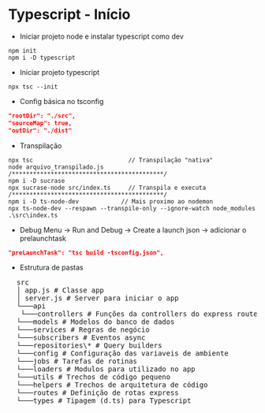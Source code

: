 # Typescript - Início

- Iniciar projeto node e instalar typescript como dev

```
npm init
npm i -D typescript
```

- Iniciar projeto typescript

```
npx tsc --init
```

- Config básica no tsconfig

```json
"rootDir": "./src",
"sourceMap": true,
"outDir": "./dist"
```

- Transpilação

```
npx tsc                           // Transpilação "nativa"
node arquivo_transpilado.js
/*******************************************/
npm i -D sucrase
npx sucrase-node src/index.ts     // Transpila e executa
/*******************************************/
npm i -D ts-node-dev            // Mais proximo ao nodemon
npx ts-node-dev --respawn --transpile-only --ignore-watch node_modules .\src\index.ts
```

- Debug
  Menu -> Run and Debug -> Create a launch json -> adicionar o prelaunchtask

```json
"preLaunchTask": "tsc build -tsconfig.json",
```

- Estrutura de pastas
<pre>
  src
  │ app.js # Classe app
  │ server.js # Server para iniciar o app
  └───api  
   └───controllers # Funções da controllers do express route
  └───models # Modelos do banco de dados
  └───services # Regras de negócio
  └───subscribers # Eventos async
  └───repositories\* # Query builders
  └───config # Configuração das variaveis de ambiente
  └───jobs # Tarefas de rotinas
  └───loaders # Modulos para utilizado no app
  └───utils # Trechos de código pequeno
  └───helpers # Trechos de arquitetura de código
  └───routes # Definição de rotas express
  └───types # Tipagem (d.ts) para Typescript
</pre>
